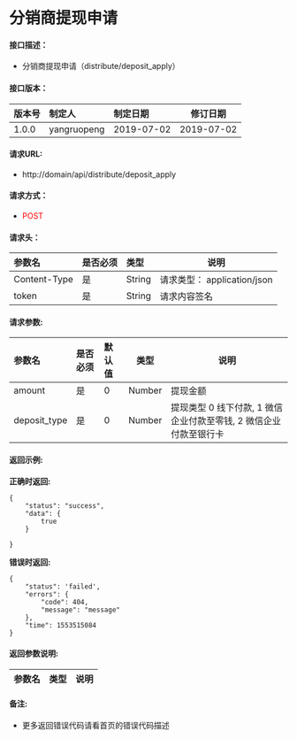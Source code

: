 # 分销商提现申请

#### 接口描述：

- 分销商提现申请（distribute/deposit_apply）

#### 接口版本：

|版本号|制定人|制定日期|修订日期|
|:----|:-----|:-----| ---- |
|1.0.0 | yangruopeng  |2019-07-02 |  2019-07-02 |

#### 请求URL:

- http://domain/api/distribute/deposit_apply

#### 请求方式：

- <font color=red>POST</font>

#### 请求头：

|参数名|是否必须|类型|说明|
|:----  |:---|:-----|-----|
|Content-Type | 是  |String |请求类型： application/json   |
| token | 是  |String | 请求内容签名    |


#### 请求参数:

|参数名|是否必须|默认值|类型|说明|
| :----- | :--- | :-----  | -----  | ----- |
|  amount | 是 | 0 | Number | 提现金额 |
|  deposit_type | 是 | 0 | Number | 提现类型 0 线下付款, 1 微信企业付款至零钱, 2 微信企业付款至银行卡 |

#### 返回示例:

**正确时返回:**

```
{
    "status": "success",
    "data": {
        true
    }

}
```

**错误时返回:**


```
{
    "status": 'failed',
    "errors": {
        "code": 404,
        "message": "message"
    },
    "time": 1553515084
}
```

#### 返回参数说明:

|参数名|类型|说明|
|:-----  |:-----|----- |



#### 备注:

- 更多返回错误代码请看首页的错误代码描述
